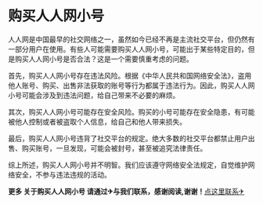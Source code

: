 # 购买人人网小号

人人网是中国最早的社交网络之一，虽然如今已经不再是主流社交平台，但仍然有一部分用户在使用。有些人可能需要购买人人网小号，可能出于某些特定目的，但是购买人人网小号是否合法？这是一个需要慎重考虑的问题。

首先，购买人人网小号存在违法风险。根据《中华人民共和国网络安全法》，盗用他人账号、购买、出售非法获取的账号等行为都属于违法行为。因此，购买人人网小号可能会涉及到违法问题，给自己带来不必要的麻烦。

其次，购买人人网小号可能存在安全风险。购买的小号可能存在安全隐患，有可能被他人控制或者被盗取个人信息，给自己和他人带来损失。

最后，购买人人网小号违背了社交平台的规定。绝大多数的社交平台都禁止用户出售、购买账号，一旦发现，可能会被封号，甚至被追究法律责任。

综上所述，购买人人网小号并不明智。我们应该遵守网络安全法规定，自觉维护网络安全，不参与违法违规的活动。

**更多 关于购买人人网小号 请通过✈与我们联系，感谢阅读,谢谢！**[点这里联系✈](https://c.k02.cc)